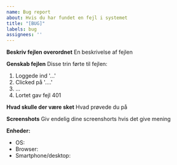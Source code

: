 ```yaml
---
name: Bug report
about: Hvis du har fundet en fejl i systemet
title: "[BUG]"
labels: bug
assignees: ''
---
```


**Beskriv fejlen overordnet**
En beskrivelse af fejlen

**Genskab fejlen**
Disse trin førte til fejlen:

1.  Loggede ind '...'
2.  Clicked på '....'
3.  ...
4.  Lortet gav fejl 401

**Hvad skulle der være sket**
Hvad prøvede du på

**Screenshots**
Giv endelig dine screenshorts hvis det give mening

**Enheder:**

-   OS:
-   Browser:
-   Smartphone/desktop:
